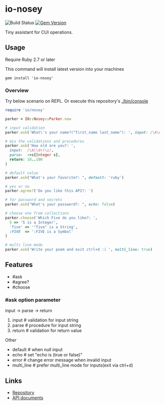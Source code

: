 # io-nosey

![Build Status](https://github.com/kachick/io-nosey/actions/workflows/test_behaviors.yml/badge.svg?branch=main)
[![Gem Version](https://badge.fury.io/rb/io-nosey.png)](http://badge.fury.io/rb/io-nosey)

Tiny assistant for CUI operations.

## Usage

Require Ruby 2.7 or later

This command will install latest version into your machines

```shell
gem install 'io-nosey'
```

### Overview

Try below scenario on REPL. Or execute this repository's [./bin/console](bin/console)

```ruby
require 'io/nosey'

parker = IO::Nosey::Parker.new

# input validation
parker.ask('What\'s your name?("first_name last_name"): ', input: /\A\w+ \w+\z/)

# mix the validations and procedures
parker.ask('How old are you?: ',
  input:  /\A(\d+)\z/,
  parse:  ->s{Integer s},
  return: 10..100
)

# default value
parker.ask("What's your favorite?: ", default: 'ruby')

# yes or no
parker.agree?('Do you like this API?: ')

# for password and secrets
parker.ask("What's your password?: ", echo: false)

# choose one from collections
parker.choose('Which Five do you like?: ',
  5 => '5 is a Integer',
  'five' => '"five" is a String',
  :FIVE  => ':FIVE is a Symbol'
)

# multi line mode
parker.ask('Write your poem and exit ctrl+d :) ', multi_line: true)
```

## Features

* #ask
* #agree?
* #choose

### #ask option parameter

input -> parse -> return

1. input     # validation for input string
2. parse     # procedure for input string
3. return    # validation for return value

Other

* default    # when null input
* echo       # set "echo is (true or false)"
* error      # change error message when invalid input
* multi_line # prefer multi_line mode for inputs(exit via ctrl+d)

## Links

* [Repository](https://github.com/kachick/io-nosey)
* [API documents](https://kachick.github.io/io-nosey/)

